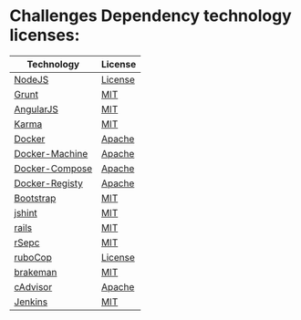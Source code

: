 # Challenges Dependency technology licenses:
| Technology  |  License    |
| ----------- |-------------|
| [NodeJS](https://github.com/joyent/node)  | [License](https://github.com/joyent/node/blob/master/LICENSE) |
| [Grunt](http://gruntjs.com/)  | [MIT](https://github.com/gruntjs/grunt/blob/master/LICENSE-MIT )  |
| [AngularJS](https://angularjs.org/)  | [MIT](https://github.com/angular/angular.js/blob/master/LICENSE)  |
| [Karma](http://karma-runner.github.io/0.12/index.html) | [MIT](https://github.com/karma-runner/karma/blob/master/LICENSE)  |
| [Docker](https://www.docker.com/)  | [Apache](https://github.com/docker/docker/blob/master/LICENSE)  |
| [Docker-Machine](https://github.com/docker/machine)  | [Apache](https://github.com/docker/machine/blob/master/LICENSE) |
| [Docker-Compose](https://github.com/docker/compose)  | [Apache](https://github.com/docker/compose/blob/master/LICENSE) |
| [Docker-Registy](https://github.com/docker/distribution) | [Apache](https://github.com/docker/distribution/blob/master/LICENSE) |
| [Bootstrap](http://getbootstrap.com/) | [MIT](https://github.com/twbs/bootstrap/blob/master/LICENSE)  |
| [jshint](http://jshint.com/) | [MIT](https://github.com/jshint/jshint/blob/master/LICENSE) |
| [rails](https://github.com/rails/rails) | [MIT](http://opensource.org/licenses/MIT) |
| [rSepc](https://github.com/rspec/rspec) | [MIT](https://github.com/rspec/rspec/blob/master/License.txt) |
| [ruboCop](https://github.com/bbatsov/rubocop) | [License](https://github.com/bbatsov/rubocop/blob/master/LICENSE.txt) |
| [brakeman](https://github.com/presidentbeef/brakeman) | [MIT](https://github.com/presidentbeef/brakeman/blob/master/MIT-LICENSE) |
| [cAdvisor](https://github.com/google/cadvisor) | [Apache](https://github.com/google/cadvisor/blob/master/LICENSE) 
| [Jenkins](https://jenkins-ci.org/)  | [MIT](https://github.com/jenkinsci/jenkins/blob/master/LICENSE.txt) |
